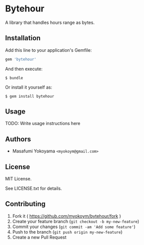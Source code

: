 # Bytehour

A library that handles hours range as bytes.

## Installation

Add this line to your application's Gemfile:

```ruby
gem 'bytehour'
```

And then execute:

    $ bundle

Or install it yourself as:

    $ gem install bytehour

## Usage

TODO: Write usage instructions here

## Authors

* Masafumi Yokoyama `<myokoym@gmail.com>`

## License

MIT License.

See LICENSE.txt for details.

## Contributing

1. Fork it ( https://github.com/myokoym/bytehour/fork )
2. Create your feature branch (`git checkout -b my-new-feature`)
3. Commit your changes (`git commit -am 'Add some feature'`)
4. Push to the branch (`git push origin my-new-feature`)
5. Create a new Pull Request
